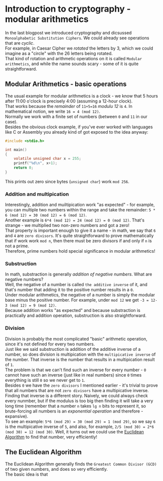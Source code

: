 # Introduction to cryptography - modular arithmetics
In the last blogpost we introduced cryptography and dicsussed `Monoalphabetic Substitution Ciphers`. We could already see operations that are *cyclic*.  
For example, in Caesar Cipher we *rotated* the letters by 3, which we could imagine as a "circle" with the 26 letters being rotated.  
That kind of rotation and arithmetic operations on it is called `Modular arithmetics`, and while the name sounds scary - some of it is quite straightforward.

## Modular Arithmetics - basic operations
The usual example for modular arithmetics is a clock - we know that 5 hours after 11:00 o'clock is precisely 4:00 (assuming a 12-hour clock).  
That works because the *remainder* of `11+5=16` *modulu 12* is `4`. In mathematical notion, we write `16 = 4 (mod 12)`.  
Normally we work with a finite set of numbers (between `0` and `11` in our case).  
Besides the obvious clock example, if you've ever worked with languages like C or Assembly you already kind of got exposed to the idea anyway:

```c
#include <stdio.h>

int main()
{
    volatile unsigned char x = 255;
    printf("%d\n", x+1);
    return 0;
}
```

This prints out zero since bytes (`unsigned char`) work `mod 256`.

### Addition and multipication
Interestingly, addition and muiltipication work "as expected" - for example, you can multiple two numbers within the range and take the remainder: `5 * 6 (mod 12) = 30 (mod 12) = 6 (mod 12)`.  
Another example is `6*4 (mod 12) = 24 (mod 12) = 0 (mod 12)`. That's strange - we multiplied two non-zero numbers and got a zero!  
That property is important enough to give it a name - in math, we say that `6` and `4` are `zero divisors`. It's quite straightforward to prove mathematically that if work work `mod n`, then there must be zero divisors if and only if `n` is not a prime.  
Therefore, prime numbers hold special significance in modular arithmetics!

### Substruction
In math, substraction is generally *addition of negative numbers*. What are negative numbers?  
Well, the negative of a number is called `the additive inverse` of it, and that's number that adding it to the positive number results in a `0`.  
Under modular arithmetics, the negative of a number is simply the modular base minus the positive number. For example, under `mod 12` we get `-3 = 12-3 (mod 12) = 9 (mod 12)`.  
Because addition works "as expected" and because substraction is practically and addition operation, substruction is also straightforward.

### Division
Division is probably the most complicated "basic" arithmetic operation, since it's not defined for every two numbers.  
Just like we said substruction is addition of the additive inverse of a number, so does division is multipication with the `multipicative inverse` of the number. That inverse is the number that results in a multipication result of `1`.  
The problem is that we can't find such an inverse for every number - `0` cannot have such an inverse (just like in real numbers) since `0` times everything is still `0` so we never get to `1`.  
Besides `0` we have the `zero divisors` I mentioned earlier - it's trivial to prove that all numbers that are not `zero divisors` have a multipicative inverse.  
Finding that inverse is a different story. Naively, we could always check every nunmber, but if the modulus is too big then finding it will take a very long time (remember that a number `n` takes `lg n` bits to represent it, so brute-forcing all numbers is an *exponential operation* and therefore - expansive).  
To see an example: `5*6 (mod 29) = 30 (mod 29) = 1 (mod 29)`, so we say `6` is the multipicative inverse of `5`, and also, for example, `2/5 (mod 30) = 2*6 (mod 30) = 12 (mod 30)`.
Well, it turns out we could use the [Euclidean Algorithm](https://en.wikipedia.org/wiki/Euclidean_algorithm) to find that number, very efficiently!

## The Euclidean Algorithm
The Euclidean Algorithm generally finds the `Greatest Common Divisor (GCD)` of two given numbers, and does so very efficiently.  
The basic idea is that 
